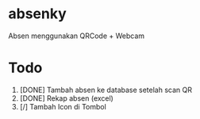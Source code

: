# absenky
Absen menggunakan QRCode + Webcam

# Todo

1. [DONE] Tambah absen ke database setelah scan QR
2. [DONE] Rekap absen (excel)
3. [/] Tambah Icon di Tombol